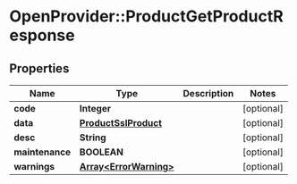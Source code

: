 # OpenProvider::ProductGetProductResponse

## Properties
Name | Type | Description | Notes
------------ | ------------- | ------------- | -------------
**code** | **Integer** |  | [optional] 
**data** | [**ProductSslProduct**](ProductSslProduct.md) |  | [optional] 
**desc** | **String** |  | [optional] 
**maintenance** | **BOOLEAN** |  | [optional] 
**warnings** | [**Array&lt;ErrorWarning&gt;**](ErrorWarning.md) |  | [optional] 

